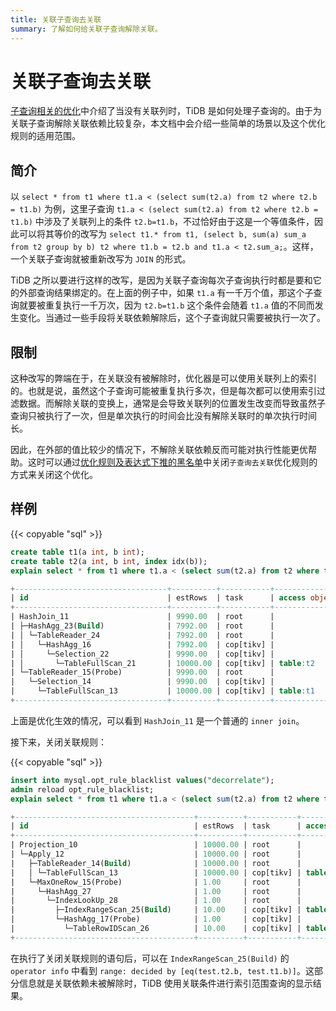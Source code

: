 ```yaml
---
title: 关联子查询去关联
summary: 了解如何给关联子查询解除关联。
---
```


# 关联子查询去关联

[子查询相关的优化](/subquery-optimization.md)中介绍了当没有关联列时，TiDB 是如何处理子查询的。由于为关联子查询解除关联依赖比较复杂，本文档中会介绍一些简单的场景以及这个优化规则的适用范围。

## 简介

以 `select * from t1 where t1.a < (select sum(t2.a) from t2 where t2.b = t1.b)` 为例，这里子查询 `t1.a < (select sum(t2.a) from t2 where t2.b = t1.b)` 中涉及了关联列上的条件 `t2.b=t1.b`，不过恰好由于这是一个等值条件，因此可以将其等价的改写为 `select t1.* from t1, (select b, sum(a) sum_a from t2 group by b) t2 where t1.b = t2.b and t1.a < t2.sum_a;`。这样，一个关联子查询就被重新改写为 `JOIN` 的形式。

TiDB 之所以要进行这样的改写，是因为关联子查询每次子查询执行时都是要和它的外部查询结果绑定的。在上面的例子中，如果 `t1.a` 有一千万个值，那这个子查询就要被重复执行一千万次，因为 `t2.b=t1.b` 这个条件会随着 `t1.a` 值的不同而发生变化。当通过一些手段将关联依赖解除后，这个子查询就只需要被执行一次了。

## 限制

这种改写的弊端在于，在关联没有被解除时，优化器是可以使用关联列上的索引的。也就是说，虽然这个子查询可能被重复执行多次，但是每次都可以使用索引过滤数据。而解除关联的变换上，通常是会导致关联列的位置发生改变而导致虽然子查询只被执行了一次，但是单次执行的时间会比没有解除关联时的单次执行时间长。

因此，在外部的值比较少的情况下，不解除关联依赖反而可能对执行性能更优帮助。这时可以通过[优化规则及表达式下推的黑名单](/blacklist-control-plan.md)中关闭`子查询去关联`优化规则的方式来关闭这个优化。

## 样例

{{< copyable "sql" >}}

```sql
create table t1(a int, b int);
create table t2(a int, b int, index idx(b));
explain select * from t1 where t1.a < (select sum(t2.a) from t2 where t2.b = t1.b);
```

```sql
+----------------------------------+----------+-----------+---------------+-----------------------------------------------------------------------------------------+
| id                               | estRows  | task      | access object | operator info                                                                           |
+----------------------------------+----------+-----------+---------------+-----------------------------------------------------------------------------------------+
| HashJoin_11                      | 9990.00  | root      |               | inner join, equal:[eq(test.t1.b, test.t2.b)], other cond:lt(cast(test.t1.a), Column#7)  |
| ├─HashAgg_23(Build)              | 7992.00  | root      |               | group by:test.t2.b, funcs:sum(Column#8)->Column#7, funcs:firstrow(test.t2.b)->test.t2.b |
| │ └─TableReader_24               | 7992.00  | root      |               | data:HashAgg_16                                                                         |
| │   └─HashAgg_16                 | 7992.00  | cop[tikv] |               | group by:test.t2.b, funcs:sum(test.t2.a)->Column#8                                      |
| │     └─Selection_22             | 9990.00  | cop[tikv] |               | not(isnull(test.t2.b))                                                                  |
| │       └─TableFullScan_21       | 10000.00 | cop[tikv] | table:t2      | keep order:false, stats:pseudo                                                          |
| └─TableReader_15(Probe)          | 9990.00  | root      |               | data:Selection_14                                                                       |
|   └─Selection_14                 | 9990.00  | cop[tikv] |               | not(isnull(test.t1.b))                                                                  |
|     └─TableFullScan_13           | 10000.00 | cop[tikv] | table:t1      | keep order:false, stats:pseudo                                                          |
+----------------------------------+----------+-----------+---------------+-----------------------------------------------------------------------------------------+

```

上面是优化生效的情况，可以看到 `HashJoin_11` 是一个普通的 `inner join`。

接下来，关闭关联规则：

{{< copyable "sql" >}}

```sql
insert into mysql.opt_rule_blacklist values("decorrelate");
admin reload opt_rule_blacklist;
explain select * from t1 where t1.a < (select sum(t2.a) from t2 where t2.b = t1.b);
```

```sql
+----------------------------------------+----------+-----------+------------------------+------------------------------------------------------------------------------+
| id                                     | estRows  | task      | access object          | operator info                                                                |
+----------------------------------------+----------+-----------+------------------------+------------------------------------------------------------------------------+
| Projection_10                          | 10000.00 | root      |                        | test.t1.a, test.t1.b                                                         |
| └─Apply_12                             | 10000.00 | root      |                        | CARTESIAN inner join, other cond:lt(cast(test.t1.a), Column#7)               |
|   ├─TableReader_14(Build)              | 10000.00 | root      |                        | data:TableFullScan_13                                                        |
|   │ └─TableFullScan_13                 | 10000.00 | cop[tikv] | table:t1               | keep order:false, stats:pseudo                                               |
|   └─MaxOneRow_15(Probe)                | 1.00     | root      |                        |                                                                              |
|     └─HashAgg_27                       | 1.00     | root      |                        | funcs:sum(Column#10)->Column#7                                               |
|       └─IndexLookUp_28                 | 1.00     | root      |                        |                                                                              |
|         ├─IndexRangeScan_25(Build)     | 10.00    | cop[tikv] | table:t2, index:idx(b) | range: decided by [eq(test.t2.b, test.t1.b)], keep order:false, stats:pseudo |
|         └─HashAgg_17(Probe)            | 1.00     | cop[tikv] |                        | funcs:sum(test.t2.a)->Column#10                                              |
|           └─TableRowIDScan_26          | 10.00    | cop[tikv] | table:t2               | keep order:false, stats:pseudo                                               |
+----------------------------------------+----------+-----------+------------------------+------------------------------------------------------------------------------+
```

在执行了关闭关联规则的语句后，可以在 `IndexRangeScan_25(Build)` 的 `operator info` 中看到 `range: decided by [eq(test.t2.b, test.t1.b)]`。这部分信息就是关联依赖未被解除时，TiDB 使用关联条件进行索引范围查询的显示结果。
